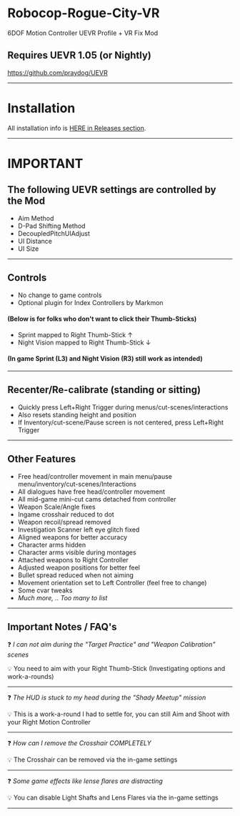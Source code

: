 # Robocop-Rogue-City-VR
6DOF Motion Controller UEVR Profile + VR Fix Mod

## Requires UEVR 1.05 (or Nightly)
https://github.com/praydog/UEVR

---

# Installation

All installation info is <a href="https://github.com/CYB3R-JUNKI3/Robocop-Rogue-City-VR/releases" target="_blank">HERE in Releases section</a>.


---


# IMPORTANT
## The following UEVR settings are controlled by the Mod
- Aim Method
- D-Pad Shifting Method
- DecoupledPitchUIAdjust
- UI Distance
- UI Size
----



## Controls
- No change to game controls
- Optional plugin for Index Controllers by Markmon

####    (Below is for folks who don't want to click their Thumb-Sticks) 

- Sprint mapped to Right Thumb-Stick ↑
- Night Vision mapped to Right Thumb-Stick ↓
####  (In game Sprint (L3) and Night Vision (R3) still work as intended)
----



## Recenter/Re-calibrate (standing or sitting)
- Quickly press Left+Right Trigger during menus/cut-scenes/interactions
- Also resets standing height and position
- If Inventory/cut-scene/Pause screen is not centered, press Left+Right Trigger
----


## Other Features
- Free head/controller movement in main menu/pause menu/inventory/cut-scenes/Interactions
- All dialogues have free head/controller movement
- All mid-game mini-cut cams detached from controller
- Weapon Scale/Angle fixes
- Ingame crosshair reduced to dot
- Weapon recoil/spread removed
- Investigation Scanner left eye glitch fixed
- Aligned weapons for better accuracy
- Character arms hidden
- Character arms visible during montages
- Attached weapons to Right Controller
- Adjusted weapon positions for better feel
- Bullet spread reduced when not aiming
- Movement orientation set to Left Controller (feel free to change)
- Some cvar tweaks
- _Much more, .. Too many to list_
----


## Important Notes / FAQ's
:question: _I can not aim during the "Target Practice" and "Weapon Calibration" scenes_

:bulb: You need to aim with your Right Thumb-Stick
(Investigating options and work-a-rounds)

---
:question: _The HUD is stuck to my head during the "Shady Meetup" mission_

:bulb: This is a work-a-round I had to settle for, you can still Aim and Shoot with your Right Motion Controller

---
:question: _How can I remove the Crosshair COMPLETELY_

:bulb: The Crosshair can be removed via the in-game settings

---

:question: _Some game effects like lense flares are distracting_

:bulb: You can disable Light Shafts and Lens Flares via the in-game settings

---


